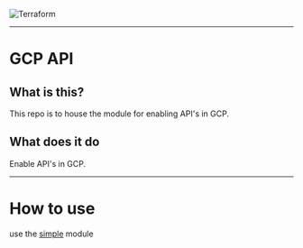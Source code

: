 ![Terraform](https://img.shields.io/badge/terraform-%235835CC.svg?style=for-the-badge&logo=terraform&logoColor=white)

---

# GCP API

## What is this?
This repo is to house the module for enabling API's in GCP. 

## What does it do
Enable API's in GCP.

---

# How to use

use the [simple](https://github.com/userbradley/terraform-module-google-api/blob/master/module/simple/README.md) module

